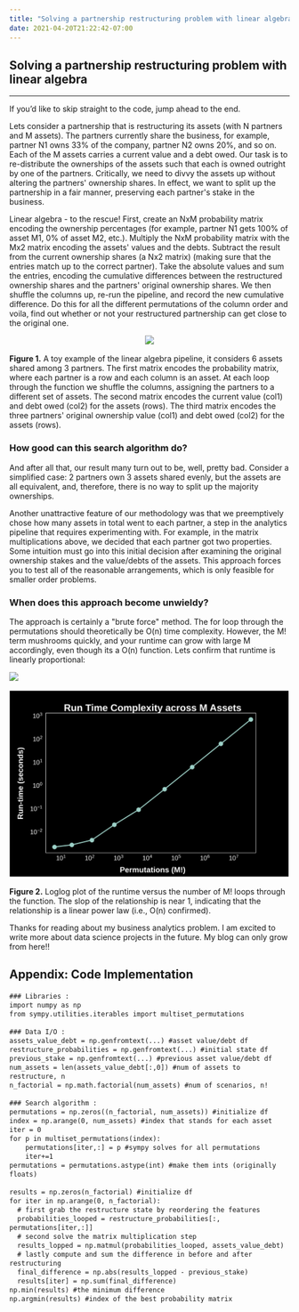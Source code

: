 ```yaml
---
title: "Solving a partnership restructuring problem with linear algebra."
date: 2021-04-20T21:22:42-07:00
---
```


## Solving a partnership restructuring problem with linear algebra

---

If you’d like to skip straight to the code, jump ahead to the end.

Lets consider a partnership that is restructuring its assets (with N partners and M assets). The partners currently share the business, for example, partner N1 owns 33% of the company, partner N2 owns 20%, and so on. Each of the M assets carries a current value and a debt owed. Our task is to re-distribute the ownerships of the assets such that each is owned outright by one of the partners. Critically, we need to divvy the assets up without altering the partners' ownership shares. In effect, we want to split up the partnership in a fair manner, preserving each partner's stake in the business.

Linear algebra - to the rescue! First, create an NxM probability matrix encoding the ownership percentages (for example, partner N1 gets 100% of asset M1, 0% of asset M2, etc.). Multiply the NxM probability matrix with the Mx2 matrix encoding the assets' values and the debts. Subtract the result from the current ownership shares (a Nx2 matrix) (making sure that the entries match up to the correct partner). Take the absolute values and sum the entries, encoding the cumulative differences between the restructured ownership shares and the partners' original ownership shares. We then shuffle the columns up, re-run the pipeline, and record the new cumulative difference. Do this for all the different permutations of the column order and voila, find out whether or not your restructured partnership can get close to the original one.

<p align="center"> <img src="https://render.githubusercontent.com/render/math?math=\begin{vmatrix} 1 & 1 & 0 & 0 & 0 & 0\\ 0 & 0 & 1 & 1 & 0 & 0\\ 0 & 0 & 0 & 0 & 1 & 1 \end{vmatrix} * begin{vmatrix} a & b \\ c & d \\ e & f \\ g & h \\ i & j \\k & l \end{vmatrix} - begin{vmatrix} m & n \\ o & p \\ q & r  \end{vmatrix}"> </p>

**Figure 1.** A toy example of the linear algebra pipeline, it considers 6 assets shared among 3 partners. The first matrix encodes the probability matrix, where each partner is a row and each column is an asset. At each loop through the function we shuffle the columns, assigning the partners to a different set of assets. The second matrix encodes the current value (col1) and debt owed (col2) for the assets (rows). The third matrix encodes the three partners' original ownership value (col1) and debt owed (col2) for the assets (rows).

### How good can this search algorithm do?

And after all that, our result many turn out to be, well, pretty bad. Consider a simplified case: 2 partners own 3 assets shared evenly, but the assets are all equivalent, and, therefore, there is no way to split up the majority ownerships.

Another unattractive feature of our methodology was that we preemptively chose how many assets in total went to each partner, a step in the analytics pipeline that requires experimenting with. For example, in the matrix multiplications above, we decided that each partner got two properties. Some intuition must go into this initial decision after examining the original ownership stakes and the value/debts of the assets. This approach forces you to test all of the reasonable arrangements, which is only feasible for smaller order problems.

### When does this approach become unwieldy?

The approach is certainly a "brute force" method. The for loop through the permutations should theoretically be O(n) time complexity. However, the M! term mushrooms quickly, and your runtime can grow with large M accordingly, even though its a O(n) function. Lets confirm that runtime is linearly proportional:

<img src="https://render.githubusercontent.com/render/math?math=\runtime \propto n">

<p align="center"> <img src="static/assets-runtime.png?raw=true"/> </p>

**Figure 2.** Loglog plot of the runtime versus the number of M! loops through the function. The slop of the relationship is near 1, indicating that the relationship is a linear power law (i.e., O(n) confirmed).

Thanks for reading about my business analytics problem. I am excited to write more about data science projects in the future. My blog can only grow from here!!


## Appendix: Code Implementation

```
### Libraries :
import numpy as np
from sympy.utilities.iterables import multiset_permutations

### Data I/O :
assets_value_debt = np.genfromtext(...) #asset value/debt df
restructure_probabilities = np.genfromtext(...) #initial state df
previous_stake = np.genfromtext(...) #previous asset value/debt df
num_assets = len(assets_value_debt[:,0]) #num of assets to restructure, n
n_factorial = np.math.factorial(num_assets) #num of scenarios, n!

### Search algorithm :
permutations = np.zeros((n_factorial, num_assets)) #initialize df
index = np.arange(0, num_assets) #index that stands for each asset
iter = 0
for p in multiset_permutations(index):
    permutations[iter,:] = p #sympy solves for all permutations
    iter+=1
permutations = permutations.astype(int) #make them ints (originally floats)

results = np.zeros(n_factorial) #initialize df
for iter in np.arange(0, n_factorial):
  # first grab the restructure state by reordering the features
  probabilities_looped = restructure_probabilities[:, permutations[iter,:]]
  # second solve the matrix multiplication step
  results_lopped = np.matmul(probabilities_looped, assets_value_debt)
  # lastly compute and sum the difference in before and after restructuring
  final_difference = np.abs(results_lopped - previous_stake)
  results[iter] = np.sum(final_difference)
np.min(results) #the minimum difference
np.argmin(results) #index of the best probability matrix
```

